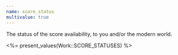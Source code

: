 ```yaml
---
name: score_status
multivalue: true
---
```

The status of the score availability, to you and/or the modern world.

<p class="values"><%= present_values(Work::SCORE_STATUSES) %></p>

